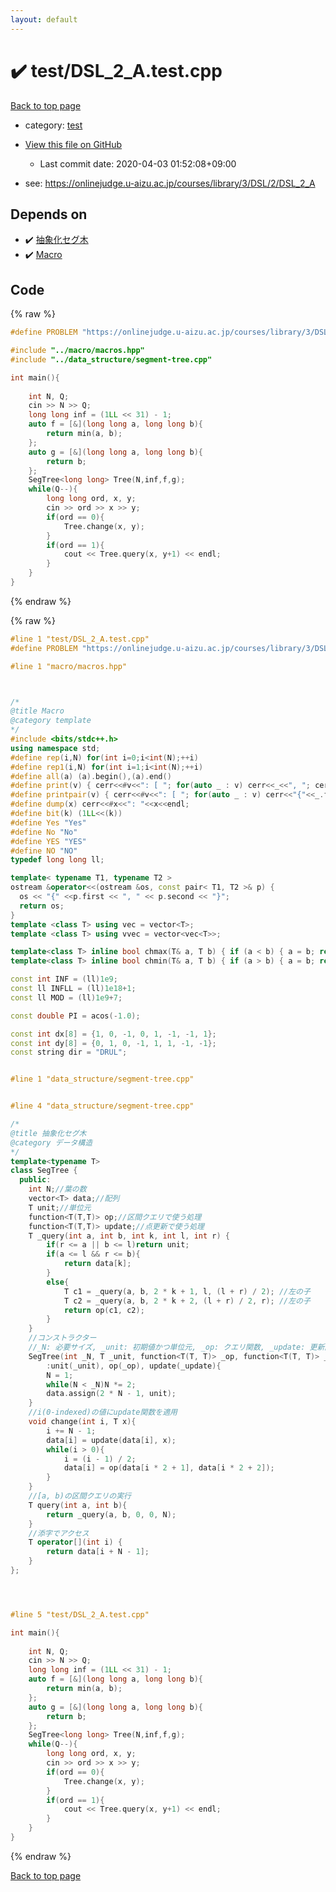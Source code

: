 ```yaml
---
layout: default
---
```


<!-- mathjax config similar to math.stackexchange -->
<script type="text/javascript" async
  src="https://cdnjs.cloudflare.com/ajax/libs/mathjax/2.7.5/MathJax.js?config=TeX-MML-AM_CHTML">
</script>
<script type="text/x-mathjax-config">
  MathJax.Hub.Config({
    TeX: { equationNumbers: { autoNumber: "AMS" }},
    tex2jax: {
      inlineMath: [ ['$','$'] ],
      processEscapes: true
    },
    "HTML-CSS": { matchFontHeight: false },
    displayAlign: "left",
    displayIndent: "2em"
  });
</script>

<script type="text/javascript" src="https://cdnjs.cloudflare.com/ajax/libs/jquery/3.4.1/jquery.min.js"></script>
<script src="https://cdn.jsdelivr.net/npm/jquery-balloon-js@1.1.2/jquery.balloon.min.js" integrity="sha256-ZEYs9VrgAeNuPvs15E39OsyOJaIkXEEt10fzxJ20+2I=" crossorigin="anonymous"></script>
<script type="text/javascript" src="../../assets/js/copy-button.js"></script>
<link rel="stylesheet" href="../../assets/css/copy-button.css" />


# :heavy_check_mark: test/DSL_2_A.test.cpp

<a href="../../index.html">Back to top page</a>

* category: <a href="../../index.html#098f6bcd4621d373cade4e832627b4f6">test</a>
* <a href="{{ site.github.repository_url }}/blob/master/test/DSL_2_A.test.cpp">View this file on GitHub</a>
    - Last commit date: 2020-04-03 01:52:08+09:00


* see: <a href="https://onlinejudge.u-aizu.ac.jp/courses/library/3/DSL/2/DSL_2_A">https://onlinejudge.u-aizu.ac.jp/courses/library/3/DSL/2/DSL_2_A</a>


## Depends on

* :heavy_check_mark: <a href="../../library/data_structure/segment-tree.cpp.html">抽象化セグ木</a>
* :heavy_check_mark: <a href="../../library/macro/macros.hpp.html">Macro</a>


## Code

<a id="unbundled"></a>
{% raw %}
```cpp
#define PROBLEM "https://onlinejudge.u-aizu.ac.jp/courses/library/3/DSL/2/DSL_2_A"

#include "../macro/macros.hpp"
#include "../data_structure/segment-tree.cpp"

int main(){
    
    int N, Q;
    cin >> N >> Q;
    long long inf = (1LL << 31) - 1;
    auto f = [&](long long a, long long b){
        return min(a, b);
    };
    auto g = [&](long long a, long long b){
        return b;
    };
    SegTree<long long> Tree(N,inf,f,g);
    while(Q--){
        long long ord, x, y;
        cin >> ord >> x >> y;
        if(ord == 0){
            Tree.change(x, y);
        }
        if(ord == 1){
            cout << Tree.query(x, y+1) << endl;
        }
    }
}
```
{% endraw %}

<a id="bundled"></a>
{% raw %}
```cpp
#line 1 "test/DSL_2_A.test.cpp"
#define PROBLEM "https://onlinejudge.u-aizu.ac.jp/courses/library/3/DSL/2/DSL_2_A"

#line 1 "macro/macros.hpp"



/*
@title Macro
@category template
*/
#include <bits/stdc++.h>
using namespace std;
#define rep(i,N) for(int i=0;i<int(N);++i)
#define rep1(i,N) for(int i=1;i<int(N);++i)
#define all(a) (a).begin(),(a).end()
#define print(v) { cerr<<#v<<": [ "; for(auto _ : v) cerr<<_<<", "; cerr<<"]"<<endl; }
#define printpair(v) { cerr<<#v<<": [ "; for(auto _ : v) cerr<<"{"<<_.first<<","<<_.second<<"}"<<", "; cerr<<"]"<<endl; }
#define dump(x) cerr<<#x<<": "<<x<<endl;
#define bit(k) (1LL<<(k))
#define Yes "Yes"
#define No "No"
#define YES "YES"
#define NO "NO"
typedef long long ll;

template< typename T1, typename T2 >
ostream &operator<<(ostream &os, const pair< T1, T2 >& p) {
  os << "{" <<p.first << ", " << p.second << "}";
  return os;
}
template <class T> using vec = vector<T>;
template <class T> using vvec = vector<vec<T>>;

template<class T> inline bool chmax(T& a, T b) { if (a < b) { a = b; return true; } return false; }
template<class T> inline bool chmin(T& a, T b) { if (a > b) { a = b; return true; } return false; }

const int INF = (ll)1e9;
const ll INFLL = (ll)1e18+1;
const ll MOD = (ll)1e9+7;

const double PI = acos(-1.0);

const int dx[8] = {1, 0, -1, 0, 1, -1, -1, 1};
const int dy[8] = {0, 1, 0, -1, 1, 1, -1, -1};
const string dir = "DRUL";


#line 1 "data_structure/segment-tree.cpp"


#line 4 "data_structure/segment-tree.cpp"

/*
@title 抽象化セグ木
@category データ構造
*/
template<typename T>
class SegTree {
  public:
    int N;//葉の数
    vector<T> data;//配列
    T unit;//単位元
    function<T(T,T)> op;//区間クエリで使う処理
    function<T(T,T)> update;//点更新で使う処理
    T _query(int a, int b, int k, int l, int r) {
        if(r <= a || b <= l)return unit;
        if(a <= l && r <= b){
            return data[k];
        }
        else{
            T c1 = _query(a, b, 2 * k + 1, l, (l + r) / 2); //左の子
            T c2 = _query(a, b, 2 * k + 2, (l + r) / 2, r); //左の子
            return op(c1, c2);
        }
    }
    //コンストラクター
    //_N: 必要サイズ, _unit: 初期値かつ単位元, _op: クエリ関数, _update: 更新関数
    SegTree(int _N, T _unit, function<T(T, T)> _op, function<T(T, T)> _update) 
        :unit(_unit), op(_op), update(_update){
        N = 1;
        while(N < _N)N *= 2;
        data.assign(2 * N - 1, unit);
    }
    //i(0-indexed)の値にupdate関数を適用
    void change(int i, T x){
        i += N - 1;
        data[i] = update(data[i], x);
        while(i > 0){
            i = (i - 1) / 2;
            data[i] = op(data[i * 2 + 1], data[i * 2 + 2]);
        }
    }
    //[a, b)の区間クエリの実行
    T query(int a, int b){
        return _query(a, b, 0, 0, N);
    }
    //添字でアクセス
    T operator[](int i) {
        return data[i + N - 1];
    }
};




#line 5 "test/DSL_2_A.test.cpp"

int main(){
    
    int N, Q;
    cin >> N >> Q;
    long long inf = (1LL << 31) - 1;
    auto f = [&](long long a, long long b){
        return min(a, b);
    };
    auto g = [&](long long a, long long b){
        return b;
    };
    SegTree<long long> Tree(N,inf,f,g);
    while(Q--){
        long long ord, x, y;
        cin >> ord >> x >> y;
        if(ord == 0){
            Tree.change(x, y);
        }
        if(ord == 1){
            cout << Tree.query(x, y+1) << endl;
        }
    }
}

```
{% endraw %}

<a href="../../index.html">Back to top page</a>

